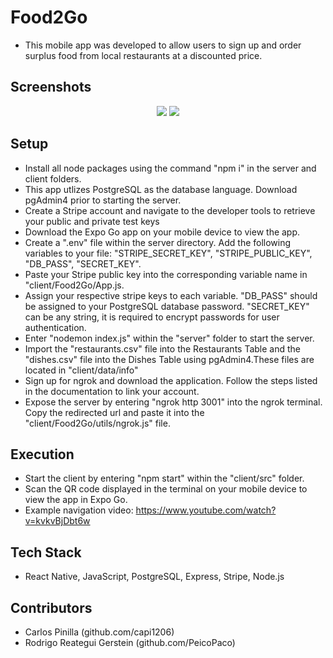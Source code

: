 # Food2Go

- This mobile app was developed to allow users to sign up and order surplus food from local restaurants at a discounted price.

## Screenshots

<p align="center">
  <img src="images/screenshot-readme-1-a.png" />
  <img src="images/screenshot-readme-1-b.png" />
</p>

## Setup

- Install all node packages using the command "npm i" in the server and client folders.
- This app utlizes PostgreSQL as the database language. Download pgAdmin4 prior to starting the server.
- Create a Stripe account and navigate to the developer tools to retrieve your public and private test keys
- Download the Expo Go app on your mobile device to view the app.
- Create a ".env" file within the server directory. Add the following variables to your file: "STRIPE_SECRET_KEY", "STRIPE_PUBLIC_KEY", "DB_PASS", "SECRET_KEY". 
- Paste your Stripe public key into the corresponding variable name in "client/Food2Go/App.js.
- Assign your respective stripe keys to each variable. "DB_PASS" should be assigned to your PostgreSQL database password. "SECRET_KEY" can be any string, it is required to encrypt passwords for user authentication.
- Enter "nodemon index.js" within the "server" folder to start the server.
- Import the "restaurants.csv" file into the Restaurants Table and the "dishes.csv" file into the Dishes Table using pgAdmin4.These files are located in "client/data/info"
- Sign up for ngrok and download the application. Follow the steps listed in the documentation to link your account.
- Expose the server by entering "ngrok http 3001" into the ngrok terminal. Copy the redirected url and paste it into the "client/Food2Go/utils/ngrok.js" file.

## Execution

- Start the client by entering "npm start" within the "client/src" folder.
- Scan the QR code displayed in the terminal on your mobile device to view the app in Expo Go.
- Example navigation video: https://www.youtube.com/watch?v=kvkvBjDbt6w

## Tech Stack

- React Native, JavaScript, PostgreSQL, Express, Stripe, Node.js

## Contributors

- Carlos Pinilla (github.com/capi1206)
- Rodrigo Reategui Gerstein (github.com/PeicoPaco)

